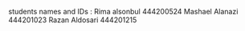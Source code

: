 students names and IDs : 
Rima alsonbul 444200524 
Mashael Alanazi 444201023
Razan Aldosari 444201215
